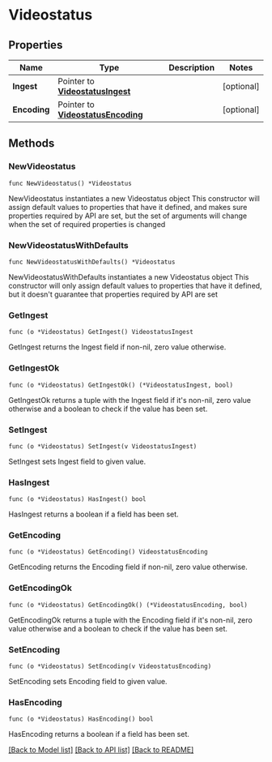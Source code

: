 # Videostatus

## Properties

Name | Type | Description | Notes
------------ | ------------- | ------------- | -------------
**Ingest** | Pointer to [**VideostatusIngest**](videostatus_ingest.md) |  | [optional] 
**Encoding** | Pointer to [**VideostatusEncoding**](videostatus_encoding.md) |  | [optional] 

## Methods

### NewVideostatus

`func NewVideostatus() *Videostatus`

NewVideostatus instantiates a new Videostatus object
This constructor will assign default values to properties that have it defined,
and makes sure properties required by API are set, but the set of arguments
will change when the set of required properties is changed

### NewVideostatusWithDefaults

`func NewVideostatusWithDefaults() *Videostatus`

NewVideostatusWithDefaults instantiates a new Videostatus object
This constructor will only assign default values to properties that have it defined,
but it doesn't guarantee that properties required by API are set

### GetIngest

`func (o *Videostatus) GetIngest() VideostatusIngest`

GetIngest returns the Ingest field if non-nil, zero value otherwise.

### GetIngestOk

`func (o *Videostatus) GetIngestOk() (*VideostatusIngest, bool)`

GetIngestOk returns a tuple with the Ingest field if it's non-nil, zero value otherwise
and a boolean to check if the value has been set.

### SetIngest

`func (o *Videostatus) SetIngest(v VideostatusIngest)`

SetIngest sets Ingest field to given value.

### HasIngest

`func (o *Videostatus) HasIngest() bool`

HasIngest returns a boolean if a field has been set.

### GetEncoding

`func (o *Videostatus) GetEncoding() VideostatusEncoding`

GetEncoding returns the Encoding field if non-nil, zero value otherwise.

### GetEncodingOk

`func (o *Videostatus) GetEncodingOk() (*VideostatusEncoding, bool)`

GetEncodingOk returns a tuple with the Encoding field if it's non-nil, zero value otherwise
and a boolean to check if the value has been set.

### SetEncoding

`func (o *Videostatus) SetEncoding(v VideostatusEncoding)`

SetEncoding sets Encoding field to given value.

### HasEncoding

`func (o *Videostatus) HasEncoding() bool`

HasEncoding returns a boolean if a field has been set.


[[Back to Model list]](../README.md#documentation-for-models) [[Back to API list]](../README.md#documentation-for-api-endpoints) [[Back to README]](../README.md)


